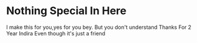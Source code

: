 # Nothing Special In Here
I make this for you,yes for you bey.
But you don't understand
Thanks For 2 Year Indira
Even though it's just a friend
